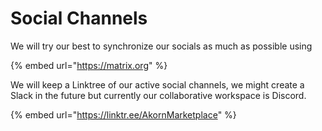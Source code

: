 # Social Channels

We will try our best to synchronize our socials as much as possible using&#x20;

{% embed url="https://matrix.org" %}

We will keep a Linktree of our active social channels, we might create a Slack in the future but currently our collaborative workspace is Discord.&#x20;

{% embed url="https://linktr.ee/AkornMarketplace" %}
